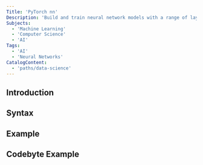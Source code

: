 ```yaml
---
Title: 'PyTorch nn'
Description: 'Build and train neural network models with a range of layers, activations, loss functions and optimisation algorithms.'
Subjects:
  - 'Machine Learning'
  - 'Computer Science'
  - 'AI'
Tags:
  - 'AI'
  - 'Neural Networks'
CatalogContent:
  - 'paths/data-science'
---
```


## Introduction

## Syntax

## Example

## Codebyte Example
